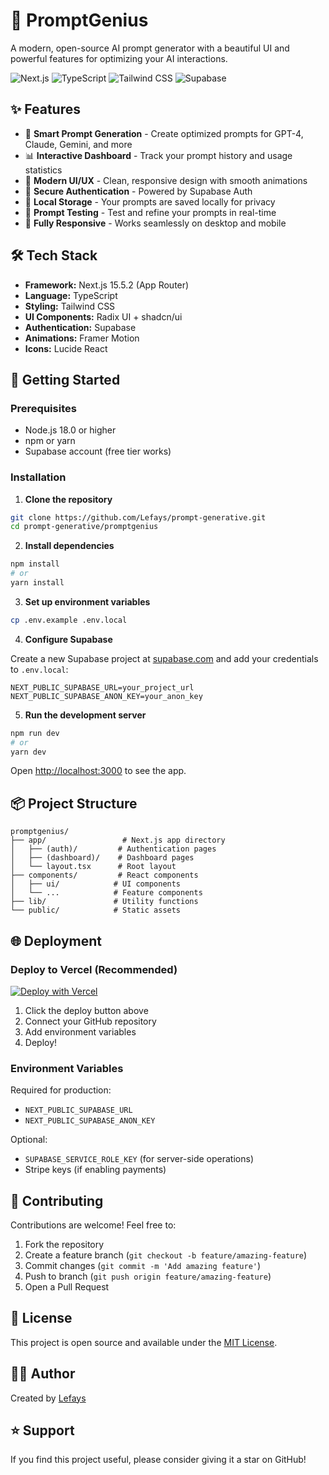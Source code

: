 # 🚀 PromptGenius

A modern, open-source AI prompt generator with a beautiful UI and powerful features for optimizing your AI interactions.

![Next.js](https://img.shields.io/badge/Next.js-15.5.2-black?style=flat-square&logo=next.js)
![TypeScript](https://img.shields.io/badge/TypeScript-5.0-blue?style=flat-square&logo=typescript)
![Tailwind CSS](https://img.shields.io/badge/Tailwind-3.4-38B2AC?style=flat-square&logo=tailwind-css)
![Supabase](https://img.shields.io/badge/Supabase-Auth-3ECF8E?style=flat-square&logo=supabase)

## ✨ Features

- 🤖 **Smart Prompt Generation** - Create optimized prompts for GPT-4, Claude, Gemini, and more
- 📊 **Interactive Dashboard** - Track your prompt history and usage statistics
- 🎨 **Modern UI/UX** - Clean, responsive design with smooth animations
- 🔐 **Secure Authentication** - Powered by Supabase Auth
- 💾 **Local Storage** - Your prompts are saved locally for privacy
- 🧪 **Prompt Testing** - Test and refine your prompts in real-time
- 📱 **Fully Responsive** - Works seamlessly on desktop and mobile

## 🛠️ Tech Stack

- **Framework:** Next.js 15.5.2 (App Router)
- **Language:** TypeScript
- **Styling:** Tailwind CSS
- **UI Components:** Radix UI + shadcn/ui
- **Authentication:** Supabase
- **Animations:** Framer Motion
- **Icons:** Lucide React

## 🚀 Getting Started

### Prerequisites

- Node.js 18.0 or higher
- npm or yarn
- Supabase account (free tier works)

### Installation

1. **Clone the repository**
```bash
git clone https://github.com/Lefays/prompt-generative.git
cd prompt-generative/promptgenius
```

2. **Install dependencies**
```bash
npm install
# or
yarn install
```

3. **Set up environment variables**
```bash
cp .env.example .env.local
```

4. **Configure Supabase**

Create a new Supabase project at [supabase.com](https://supabase.com) and add your credentials to `.env.local`:

```env
NEXT_PUBLIC_SUPABASE_URL=your_project_url
NEXT_PUBLIC_SUPABASE_ANON_KEY=your_anon_key
```

5. **Run the development server**
```bash
npm run dev
# or
yarn dev
```

Open [http://localhost:3000](http://localhost:3000) to see the app.

## 📦 Project Structure

```
promptgenius/
├── app/                 # Next.js app directory
│   ├── (auth)/         # Authentication pages
│   ├── (dashboard)/    # Dashboard pages
│   └── layout.tsx      # Root layout
├── components/         # React components
│   ├── ui/            # UI components
│   └── ...            # Feature components
├── lib/               # Utility functions
└── public/            # Static assets
```

## 🌐 Deployment

### Deploy to Vercel (Recommended)

[![Deploy with Vercel](https://vercel.com/button)](https://vercel.com/new/clone?repository-url=https://github.com/Lefays/prompt-generative)

1. Click the deploy button above
2. Connect your GitHub repository
3. Add environment variables
4. Deploy!

### Environment Variables

Required for production:
- `NEXT_PUBLIC_SUPABASE_URL`
- `NEXT_PUBLIC_SUPABASE_ANON_KEY`

Optional:
- `SUPABASE_SERVICE_ROLE_KEY` (for server-side operations)
- Stripe keys (if enabling payments)

## 🤝 Contributing

Contributions are welcome! Feel free to:

1. Fork the repository
2. Create a feature branch (`git checkout -b feature/amazing-feature`)
3. Commit changes (`git commit -m 'Add amazing feature'`)
4. Push to branch (`git push origin feature/amazing-feature`)
5. Open a Pull Request

## 📄 License

This project is open source and available under the [MIT License](LICENSE).

## 👨‍💻 Author

Created by [Lefays](https://github.com/Lefays)

## ⭐ Support

If you find this project useful, please consider giving it a star on GitHub!